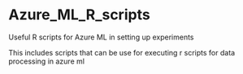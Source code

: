 # Azure_ML_R_scripts
Useful R scripts for Azure ML in setting up experiments

This includes scripts that can be use for executing r scripts for data processing in azure ml
